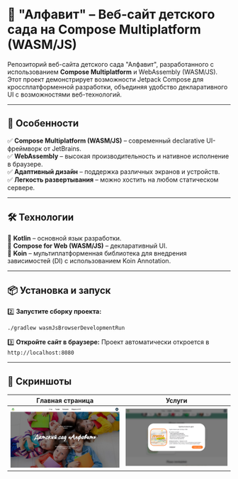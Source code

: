 # 🌟 "Алфавит" – Веб-сайт детского сада на Compose Multiplatform (WASM/JS)

Репозиторий веб-сайта детского сада "Алфавит", разработанного с использованием **Compose Multiplatform** и WebAssembly (WASM/JS). Этот проект демонстрирует возможности Jetpack Compose для кроссплатформенной разработки, объединяя удобство декларативного UI с возможностями веб-технологий.

---

## 🚀 Особенности
✅ **Compose Multiplatform (WASM/JS)** – современный declarative UI-фреймворк от JetBrains.  
✅ **WebAssembly** – высокая производительность и нативное исполнение в браузере.  
✅ **Адаптивный дизайн** – поддержка различных экранов и устройств.  
✅ **Легкость развертывания** – можно хостить на любом статическом сервере.

---

## 🛠️ Технологии
🔹 **Kotlin** – основной язык разработки.  
🔹 **Compose for Web (WASM/JS)** – декларативный UI.  
🔹 **Koin** – мультиплатформенная библиотека для внедрения зависимостей (DI) с использованием Koin Annotation.

---

## 📦 Установка и запуск

2️⃣ **Запустите сборку проекта:**
```sh
./gradlew wasmJsBrowserDevelopmentRun
```

3️⃣ **Откройте сайт в браузере:**
Проект автоматически откроется в `http://localhost:8080`

---

## 📸 Скриншоты
| Главная страница | Услуги                               |
|-----------------|--------------------------------------|
| ![Главная](screenshots/home.png) | ![Контакты](screenshots/service.png) |
